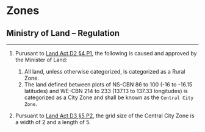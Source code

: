 # Zones
## Ministry of Land – Regulation
<hr>

1. Purusant to [Land Act D2 §4 P1](https://github.com/lumina-gov/laws/blob/main/in_force/acts/land.md#paragraph-1-minister-1), the following is caused and approved by the Minister of Land:
    1. All land, unless otherwise categorized, is categorized as a Rural Zone.
    1. The land defined between plots of NS-CBN 86 to 100 (-16 to -16.15 latitudes) and WE-CBN 214 to 233 (137.13 to 137.33 longitudes) is categorized as a City Zone and shall be known as the `Central City Zone`.

2. Pursuant to [Land Act D3 §5 P2](https://github.com/lumina-gov/laws/blob/main/in_force/acts/land.md#paragraph-2-grid-size), the grid size of the Central City Zone is a width of 2 and a length of 5.
